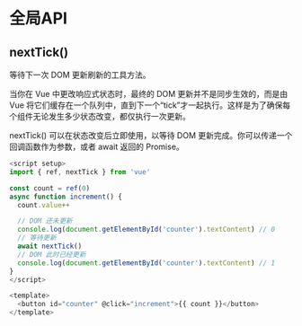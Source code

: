 # 全局API

## nextTick()

等待下一次 DOM 更新刷新的工具方法。

当你在 Vue 中更改响应式状态时，最终的 DOM 更新并不是同步生效的，而是由 Vue 将它们缓存在一个队列中，直到下一个“tick”才一起执行。这样是为了确保每个组件无论发生多少状态改变，都仅执行一次更新。

nextTick() 可以在状态改变后立即使用，以等待 DOM 更新完成。你可以传递一个回调函数作为参数，或者 await 返回的 Promise。

```js
<script setup>
import { ref, nextTick } from 'vue'

const count = ref(0)
async function increment() {
  count.value++

  // DOM 还未更新
  console.log(document.getElementById('counter').textContent) // 0
  // 等待更新
  await nextTick()
  // DOM 此时已经更新
  console.log(document.getElementById('counter').textContent) // 1
}
</script>

<template>
  <button id="counter" @click="increment">{{ count }}</button>
</template>
```
